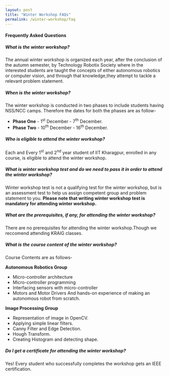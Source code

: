 ```yaml
---
layout: post
title: "Winter Workshop FAQs"
permalink: /winter-workshop/faq
---
```


#### Frequently Asked Questions

##### What is the winter workshop?
The annual winter workshop is organized each year, after the conclusion of the autumn semester, by Technology Robotix Society where in the interested students are taught the concepts of either autonomous robotics or computer vision, and through that knowledge,they attempt to tackle a relevant problem statement.

##### When is the winter workshop?
The winter workshop is conducted in two phases to include students having NSS/NCC camps. Therefore the dates for both the phases are as follow-

 - **Phase One** - 1<sup>st</sup> December - 7<sup>th</sup> December.
 - **Phase Two** - 10<sup>th</sup> December - 16<sup>th</sup> December.

##### Who is eligible to attend the winter workshop?
Each and Every 1<sup>st</sup> and 2<sup>nd</sup> year student of IIT Kharagpur, enrolled in any course, is eligible to attend the winter workshop.

##### What is winter workshop test and do we need to pass it in order to attend the winter workshop?
Winter workshop test is not a qualifying test for the winter workshop, but is an assessment test to help us assign competent group and problem statement to you.
**Please note that writing winter workshop test is mandatory for attending winter workshop.**

##### What are the prerequisites, if any, for attending the winter workshop?
There are no prerequisites for attending the winter workshop.Though we reccomend attending KRAIG classes.

##### What is the course content of the winter workshop?
Course Contents are as follows-

**Autonomous Robotics Group**

 - Micro-controller architecture
 - Micro-controller programming
 - Interfacing sensors with micro-controller
 - Motors and Motor Drivers
 And hands-on experience of making an autonomous robot from scratch.

**Image Processing Group**

- Representation of image in OpenCV.
- Applying simple linear filters.
- Canny Filter and Edge Detection.
- Hough Transform.
- Creating Histogram and detecting shape. 

##### Do I get a certificate for attending the winter workshop?
Yes! Every student who successfully completes the workshop gets an IEEE certification.